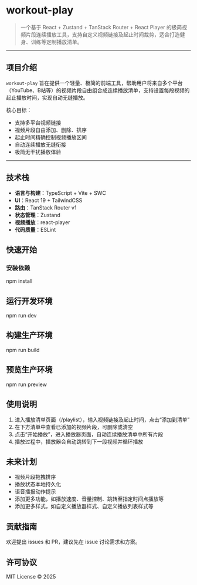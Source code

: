 # workout-play

> 一个基于 React + Zustand + TanStack Router + React Player 的极简视频片段连续播放工具，支持自定义视频链接及起止时间裁剪，适合打造健身、训练等定制播放清单。

---

## 项目介绍

`workout-play` 旨在提供一个轻量、极简的前端工具，帮助用户将来自多个平台（YouTube、B站等）的视频片段自由组合成连续播放清单，支持设置每段视频的起止播放时间，实现自动无缝播放。

核心目标：

- 支持多平台视频链接
- 视频片段自由添加、删除、排序
- 起止时间精确控制视频播放区间
- 自动连续播放无缝衔接
- 极简无干扰播放体验

---

## 技术栈

- **语言与构建**：TypeScript + Vite + SWC  
- **UI**：React 19 + TailwindCSS  
- **路由**：TanStack Router v1  
- **状态管理**：Zustand  
- **视频播放**：react-player  
- **代码质量**：ESLint

## 快速开始

### 安装依赖

npm install

## 运行开发环境
npm run dev

## 构建生产环境
npm run build

## 预览生产环境
npm run preview

## 使用说明
1. 进入播放清单页面（/playlist），输入视频链接及起止时间，点击“添加到清单”
2. 在下方清单中查看已添加的视频片段，可删除或清空
3. 点击“开始播放”，进入播放器页面，自动连续播放清单中所有片段
4. 播放过程中，播放器会自动跳转到下一段视频并循环播放

## 未来计划
- 视频片段拖拽排序
- 播放状态本地持久化
- 语音播报动作提示
- 添加更多功能，如播放速度、音量控制、跳转至指定时间点播放等
- 添加更多样式，如自定义播放器样式、自定义播放列表样式等

## 贡献指南
欢迎提出 issues 和 PR，建议先在 issue 讨论需求和方案。

## 许可协议
MIT License © 2025



